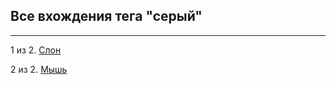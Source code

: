 ## Все вхождения тега "серый"

---


1 из 2. [Слон](./2020-07-06_elephant.md)

2 из 2. [Мышь](./2020-07-06_mouse.md)

